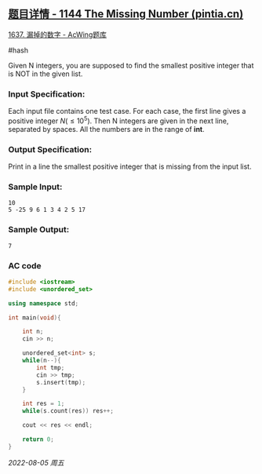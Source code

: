 ## [题目详情 - 1144 The Missing Number (pintia.cn)](https://pintia.cn/problem-sets/994805342720868352/problems/994805343463260160)

[1637. 漏掉的数字 - AcWing题库](https://www.acwing.com/problem/content/1639/)

#hash 

Given N integers, you are supposed to find the smallest positive integer that is NOT in the given list.

### Input Specification:

Each input file contains one test case. For each case, the first line gives a positive integer $N (≤10^5)$. Then N integers are given in the next line, separated by spaces. All the numbers are in the range of **int**.

### Output Specification:

Print in a line the smallest positive integer that is missing from the input list.

### Sample Input:

```in
10
5 -25 9 6 1 3 4 2 5 17
```

### Sample Output:

```out
7
```

### AC code

```cpp
#include <iostream>
#include <unordered_set>

using namespace std;

int main(void){

    int n;
    cin >> n;

    unordered_set<int> s;
    while(n--){
        int tmp;
        cin >> tmp;
        s.insert(tmp);
    }

    int res = 1;
    while(s.count(res)) res++;

    cout << res << endl;

    return 0;
}
```


*2022-08-05 周五*